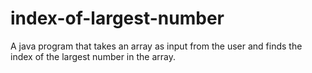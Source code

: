 # index-of-largest-number
A java program that takes an array as input from the user and finds the index of the largest number in the array. 
